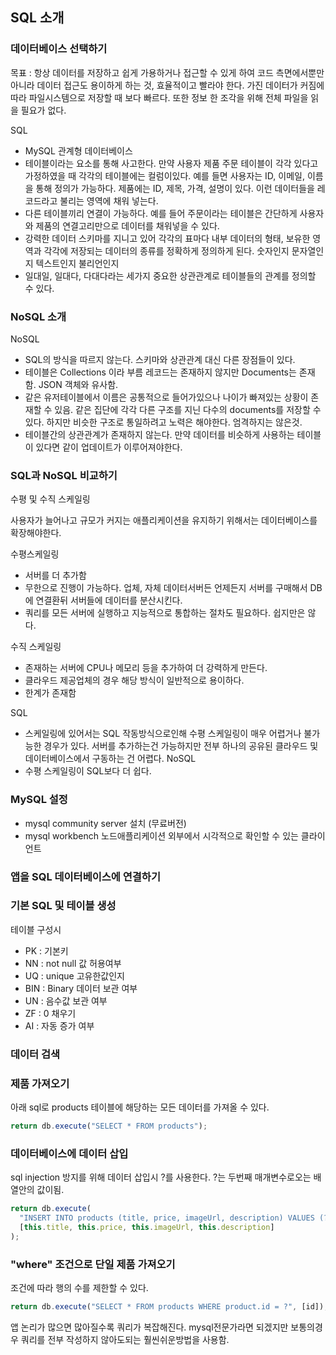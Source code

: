 ## SQL 소개

### 데이터베이스 선택하기

목표 : 항상 데이터를 저장하고 쉽게 가용하거나 접근할 수 있게 하여 코드 측면에서뿐만 아니라 데이터 접근도 용이하게 하는 것, 효율적이고 빨라야 한다.
가진 데이터가 커짐에 따라 파일시스템으로 저장할 때 보다 빠르다. 또한 정보 한 조각을 위해 전체 파일을 읽을 필요가 없다.

SQL

- MySQL 관계형 데이터베이스
- 테이블이라는 요소를 통해 사고한다. 만약 사용자 제품 주문 테이블이 각각 있다고 가정하였을 때 각각의 테이블에는 컬럼이있다. 예를 들면 사용자는 ID,
  이메일, 이름을 통해 정의가 가능하다. 제품에는 ID, 제목, 가격, 설명이 있다. 이런 데이터들을 레코드라고 불리는 영역에 채워 넣는다.
- 다른 테이블끼리 연결이 가능하다. 예를 들어 주문이라는 테이블은 간단하게 사용자와 제품의 연결고리만으로 데이터를 채워넣을 수 있다.
- 강력한 데이터 스키마를 지니고 있어 각각의 표마다 내부 데이터의 형태, 보유한 영역과 각각에 저장되는 데이터의 종류를 정확하게 정의하게 된다.
  숫자인지 문자열인지 텍스트인지 불리언인지
- 일대일, 일대다, 다대다라는 세가지 중요한 상관관계로 테이블들의 관계를 정의할 수 있다.

### NoSQL 소개

NoSQL

- SQL의 방식을 따르지 않는다. 스키마와 상관관계 대신 다른 장점들이 있다.
- 테이블은 Collections 이라 부름 레코드는 존재하지 않지만 Documents는 존재함. JSON 객체와 유사함.
- 같은 유저테이블에서 이름은 공통적으로 들어가있으나 나이가 빠져있는 상황이 존재할 수 있음. 같은 집단에 각각 다른 구조를 지닌
  다수의 documents를 저장할 수 있다. 하지만 비슷한 구조로 통일하려고 노력은 해야한다. 엄격하지는 않은것.
- 테이블간의 상관관계가 존재하지 않는다. 만약 데이터를 비슷하게 사용하는 테이블이 있다면 같이 업데이트가 이루어져야한다.

### SQL과 NoSQL 비교하기

수평 및 수직 스케일링

사용자가 늘어나고 규모가 커지는 애플리케이션을 유지하기 위해서는 데이터베이스를 확장해야한다.

수평스케일링

- 서버를 더 추가함
- 무한으로 진행이 가능하다. 업체, 자체 데이터서버든 언제든지 서버를 구매해서 DB에 연결환뒤 서버들에 데이터를 분산시킨다.
- 쿼리를 모든 서버에 실행하고 지능적으로 통합하는 절차도 필요하다. 쉽지만은 않다.

수직 스케일링

- 존재하는 서버에 CPU나 메모리 등을 추가하여 더 강력하게 만든다.
- 클라우드 제공업체의 경우 해당 방식이 일반적으로 용이하다.
- 한계가 존재함

SQL

- 스케일링에 있어서는 SQL 작동방식으로인해 수평 스케일링이 매우 어렵거나 불가능한 경우가 있다. 서버를 추가하는건 가능하지만 전부 하나의
  공유된 클라우드 및 데이터베이스에서 구동하는 건 어렵다.
  NoSQL
- 수평 스케일링이 SQL보다 더 쉽다.

### MySQL 설정

- mysql community server 설치 (무료버전)
- mysql workbench 노드애플리케이션 외부에서 시각적으로 확인할 수 있는 클라이언트

### 앱을 SQL 데이터베이스에 연결하기

### 기본 SQL 및 테이블 생성

테이블 구성시

- PK : 기본키
- NN : not null 값 허용여부
- UQ : unique 고유한값인지
- BIN : Binary 데이터 보관 여부
- UN : 음수값 보관 여부
- ZF : 0 채우기
- AI : 자동 증가 여부

### 데이터 검색

### 제품 가져오기

아래 sql로 products 테이블에 해당하는 모든 데이터를 가져올 수 있다.

```js
return db.execute("SELECT * FROM products");
```

### 데이터베이스에 데이터 삽입

sql injection 방지를 위해 데이터 삽입시 ?를 사용한다. ?는 두번째 매개변수로오는 배열안의 값이됨.

```js
return db.execute(
  "INSERT INTO products (title, price, imageUrl, description) VALUES (?, ?, ?, ?)",
  [this.title, this.price, this.imageUrl, this.description]
);
```

### "where" 조건으로 단일 제품 가져오기

조건에 따라 행의 수를 제한할 수 있다.

```js
return db.execute("SELECT * FROM products WHERE product.id = ?", [id]);
```

앱 논리가 많으면 많아질수록 쿼리가 복잡해진다.
mysql전문가라면 되겠지만 보통의경우 쿼리를 전부 작성하지 않아도되는 훨씬쉬운방법을 사용함.
